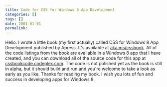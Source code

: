 ```yaml
---
title: Code for CSS for Windows 8 App Development
categories: []
tags: []
date: 2001-01-01
permalink: 
---
```


Hello. I wrote a little book (my first actually) called CSS for Windows 8 App Development published by Apress. It's available at [aka.ms/cssbook](http://aka.ms/cssbook). All of the code listings from the book are available in a Windows 8 app that I have created, and you can download all of the source code for this app at [cssbookcode.codeplex.com](http://cssbookcode.codeplex.com). The code is not polished yet as the book is still in alpha, but it should build and run and you're welcome to take a look as early as you like. Thanks for reading my book. I wish you lots of fun and success in developing apps for Windows 8.